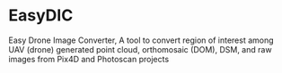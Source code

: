 # EasyDIC

Easy Drone Image Converter, A tool to convert region of interest among UAV (drone) generated point cloud, orthomosaic (DOM), DSM, and raw images from Pix4D and Photoscan projects
